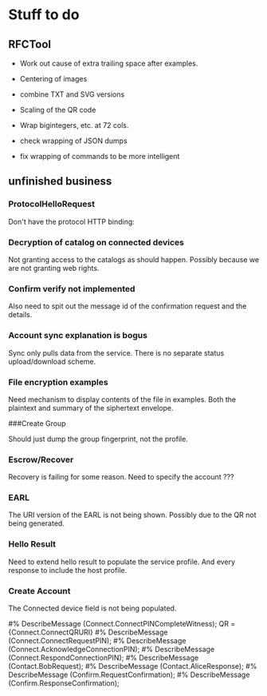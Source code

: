 ﻿# Stuff to do

## RFCTool

* Work out cause of extra trailing space after examples.

* Centering of images

* combine TXT and SVG versions

* Scaling of the QR code

* Wrap bigintegers, etc. at 72 cols.

* check wrapping of JSON dumps

* fix wrapping of commands to be more intelligent

## unfinished business

### ProtocolHelloRequest

Don't have the protocol HTTP binding:


### Decryption of catalog on connected devices

Not granting access to the catalogs as should happen. Possibly because we are not granting web rights.


### Confirm verify not implemented

Also need to spit out the message id of the confirmation request and the
details.

### Account sync explanation is bogus

Sync only pulls data from the service. There is no separate status upload/download scheme.

### File encryption examples

Need mechanism to display contents of the file in examples. Both the
plaintext and summary of the siphertext envelope.

###Create Group 

Should just dump the group fingerprint, not the profile.

### Escrow/Recover

Recovery is failing for some reason. Need to specify the account ???

### EARL

The URI version of the EARL is not being shown. Possibly due to the 
QR not being generated.

### Hello Result

Need to extend hello result to populate the service profile. And every response to
include the host profile.

### Create Account

The Connected device field is not being populated.

#% DescribeMessage (Connect.ConnectPINCompleteWitness);
QR = {Connect.ConnectQRURI}
#% DescribeMessage (Connect.ConnectRequestPIN);
#% DescribeMessage (Connect.AcknowledgeConnectionPIN);
#% DescribeMessage (Connect.RespondConnectionPIN);
#% DescribeMessage (Contact.BobRequest);
#% DescribeMessage (Contact.AliceResponse);
#% DescribeMessage (Confirm.RequestConfirmation);
#% DescribeMessage (Confirm.ResponseConfirmation);